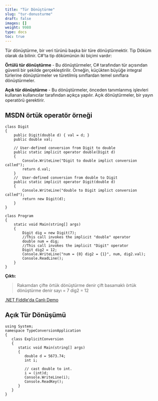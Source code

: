 ```yaml
---
title: "Tür Dönüştürme"
slug: "tur-donusturme"
draft: false
images: []
weight: 9980
type: docs
toc: true
---
```


Tür dönüştürme, bir veri türünü başka bir türe dönüştürmektir. Tip Döküm olarak da bilinir. C#'ta tip dökümünün iki biçimi vardır:

**Örtülü tür dönüştürme** - Bu dönüştürmeler, C# tarafından tür açısından güvenli bir şekilde gerçekleştirilir. Örneğin, küçükten büyüğe integral türlerine dönüştürmeler ve türetilmiş sınıflardan temel sınıflara dönüştürmeler.

**Açık tür dönüştürme** - Bu dönüştürmeler, önceden tanımlanmış işlevleri kullanan kullanıcılar tarafından açıkça yapılır. Açık dönüştürmeler, bir yayın operatörü gerektirir.

## MSDN örtük operatör örneği
    class Digit
    {
        public Digit(double d) { val = d; }
        public double val;

        // User-defined conversion from Digit to double
        public static implicit operator double(Digit d)
        {
            Console.WriteLine("Digit to double implict conversion called");
            return d.val;
        }
        //  User-defined conversion from double to Digit
        public static implicit operator Digit(double d)
        {
            Console.WriteLine("double to Digit implict conversion called");
            return new Digit(d);
        }
    }

    class Program
    {
        static void Main(string[] args)
        {
            Digit dig = new Digit(7);
            //This call invokes the implicit "double" operator
            double num = dig;
            //This call invokes the implicit "Digit" operator
            Digit dig2 = 12;
            Console.WriteLine("num = {0} dig2 = {1}", num, dig2.val);
            Console.ReadLine();
        }
    }

**Çıktı:**

> Rakamdan çifte örtük dönüştürme denir
> çift basamaklı örtük dönüştürme denir
>sayı = 7 dig2 = 12

[.NET Fiddle'da Canlı Demo][1]


[1]: https://dotnetfiddle.net/n1AeWS

## Açık Tür Dönüşümü
    using System;
    namespace TypeConversionApplication 
    {
       class ExplicitConversion 
       {
          static void Main(string[] args) 
          {
             double d = 5673.74; 
             int i;
             
             // cast double to int.
             i = (int)d;
             Console.WriteLine(i);
             Console.ReadKey();
          }
       }
    }


